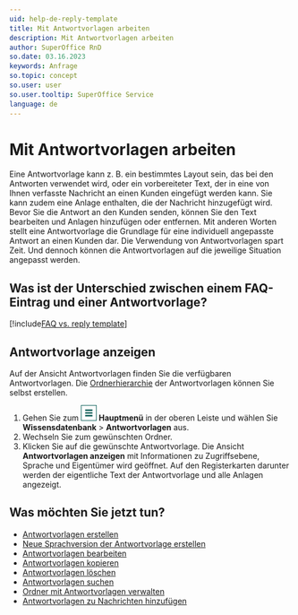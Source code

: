 ```yaml
---
uid: help-de-reply-template
title: Mit Antwortvorlagen arbeiten
description: Mit Antwortvorlagen arbeiten
author: SuperOffice RnD
so.date: 03.16.2023
keywords: Anfrage
so.topic: concept
so.user: user
so.user.tooltip: SuperOffice Service
language: de
---
```


# Mit Antwortvorlagen arbeiten

Eine Antwortvorlage kann z. B. ein bestimmtes Layout sein, das bei den Antworten verwendet wird, oder ein vorbereiteter Text, der in eine von Ihnen verfasste Nachricht an einen Kunden eingefügt werden kann. Sie kann zudem eine Anlage enthalten, die der Nachricht hinzugefügt wird. Bevor Sie die Antwort an den Kunden senden, können Sie den Text bearbeiten und Anlagen hinzufügen oder entfernen. Mit anderen Worten stellt eine Antwortvorlage die Grundlage für eine individuell angepasste Antwort an einen Kunden dar. Die Verwendung von Antwortvorlagen spart Zeit. Und dennoch können die Antwortvorlagen auf die jeweilige Situation angepasst werden.

## Was ist der Unterschied zwischen einem FAQ-Eintrag und einer Antwortvorlage?

[!include[FAQ vs. reply template](../../../learn/includes/faq-vs-reply-template.md)]

## Antwortvorlage anzeigen

Auf der Ansicht Antwortvorlagen finden Sie die verfügbaren Antwortvorlagen. Die [Ordnerhierarchie][10] der Antwortvorlagen können Sie selbst erstellen.

1. Gehen Sie zum ![Symbol][img1] **Hauptmenü** in der oberen Leiste und wählen Sie **Wissensdatenbank** &gt; **Antwortvorlagen** aus.
1. Wechseln Sie zum gewünschten Ordner.
1. Klicken Sie auf die gewünschte Antwortvorlage. Die Ansicht **Antwortvorlagen anzeigen** mit Informationen zu Zugriffsebene, Sprache und Eigentümer wird geöffnet. Auf den Registerkarten darunter werden der eigentliche Text der Antwortvorlage und alle Anlagen angezeigt.

## Was möchten Sie jetzt tun?

* [Antwortvorlagen erstellen][3]
* [Neue Sprachversion der Antwortvorlage erstellen][4]
* [Antwortvorlagen bearbeiten][6]
* [Antwortvorlagen kopieren][7]
* [Antwortvorlagen löschen][8]
* [Antwortvorlagen suchen][9]
* [Ordner mit Antwortvorlagen verwalten][10]
* [Antwortvorlagen zu Nachrichten hinzufügen][11]

<!-- Referenced links -->
[3]: create.md
[4]: new-language.md
[6]: edit.md
[7]: copy.md
[8]: delete.md
[9]: find.md
[10]: manage-folders.md
[11]: ../../learn/howto/reply.md

<!-- Referenced images -->
[img1]: ../../../../media/icons/main-menu.png
